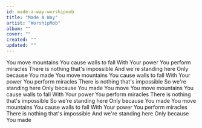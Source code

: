 ```yaml
---
id: made-a-way-worshipmob
title: "Made A Way"
artist: "WorshipMob"
album: ""
cover: ""
created: ""
updated: ""
---
```


You move mountains
You cause walls to fall
With Your power
You perform miracles
There is nothing that's impossible
And we're standing here
Only because You made
You move mountains
You cause walls to fall
With Your power
You perform miracles
There is nothing that's impossible
So we're standing here
Only because You made
You move
You move mountains
You cause walls to fall
With Your power
You perform miracles
There is nothing that's impossible
So we're standing here
Only because You made
You move mountains
You cause walls to fall
With Your power
You perform miracles
There is nothing that's impossible
And we're standing here
Only because You made